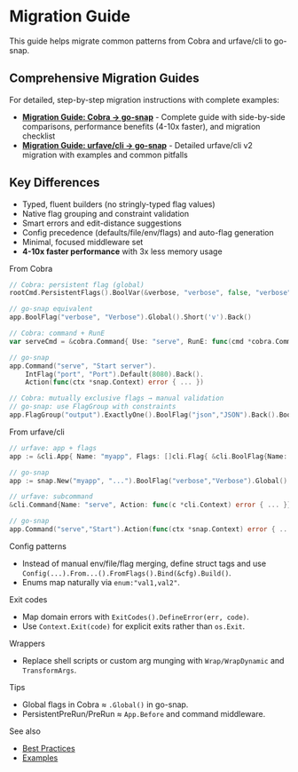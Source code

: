 # Migration Guide

This guide helps migrate common patterns from Cobra and urfave/cli to go-snap.

## Comprehensive Migration Guides

For detailed, step-by-step migration instructions with complete examples:

- **[Migration Guide: Cobra → go-snap](./migration-from-cobra.md)** - Complete guide with side-by-side comparisons, performance benefits (4-10x faster), and migration checklist
- **[Migration Guide: urfave/cli → go-snap](./migration-from-urfave-cli.md)** - Detailed urfave/cli v2 migration with examples and common pitfalls

## Key Differences

- Typed, fluent builders (no stringly-typed flag values)
- Native flag grouping and constraint validation
- Smart errors and edit-distance suggestions
- Config precedence (defaults/file/env/flags) and auto-flag generation
- Minimal, focused middleware set
- **4-10x faster performance** with 3x less memory usage

From Cobra
```go
// Cobra: persistent flag (global)
rootCmd.PersistentFlags().BoolVar(&verbose, "verbose", false, "verbose")

// go-snap equivalent
app.BoolFlag("verbose", "Verbose").Global().Short('v').Back()

// Cobra: command + RunE
var serveCmd = &cobra.Command{ Use: "serve", RunE: func(cmd *cobra.Command, args []string) error { ... } }

// go-snap
app.Command("serve", "Start server").
    IntFlag("port", "Port").Default(8080).Back().
    Action(func(ctx *snap.Context) error { ... })

// Cobra: mutually exclusive flags → manual validation
// go-snap: use FlagGroup with constraints
app.FlagGroup("output").ExactlyOne().BoolFlag("json","JSON").Back().BoolFlag("yaml","YAML").Back().EndGroup()
```

From urfave/cli
```go
// urfave: app + flags
app := &cli.App{ Name: "myapp", Flags: []cli.Flag{ &cli.BoolFlag{Name: "verbose"} } }

// go-snap
app := snap.New("myapp", "...").BoolFlag("verbose","Verbose").Global().Back()

// urfave: subcommand
&cli.Command{Name: "serve", Action: func(c *cli.Context) error { ... }}

// go-snap
app.Command("serve","Start").Action(func(ctx *snap.Context) error { ... })
```

Config patterns
- Instead of manual env/file/flag merging, define struct tags and use `Config(...).From...().FromFlags().Bind(&cfg).Build()`.
- Enums map naturally via `enum:"val1,val2"`.

Exit codes
- Map domain errors with `ExitCodes().DefineError(err, code)`.
- Use `Context.Exit(code)` for explicit exits rather than `os.Exit`.

Wrappers
- Replace shell scripts or custom arg munging with `Wrap/WrapDynamic` and `TransformArgs`.

Tips
- Global flags in Cobra ≈ `.Global()` in go-snap.
- PersistentPreRun/PreRun ≈ `App.Before` and command middleware.

See also
- [Best Practices](./best-practices.md)
- [Examples](./examples.md)
